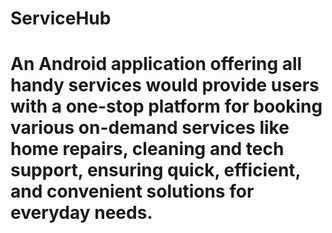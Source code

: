 # ServiceHub
# An Android application offering all handy services would provide users with a one-stop platform for booking various on-demand services like home repairs, cleaning and tech support, ensuring quick, efficient, and convenient solutions for everyday needs.
